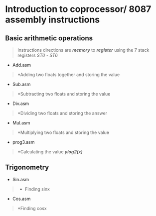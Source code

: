 # Introduction to coprocessor/ 8087 assembly instructions

## Basic arithmetic operations

> Instructions directions are **_memory_** to **_register_** using the 7 stack registers _ST0 - ST6_ 

* Add.asm
> *Adding two floats together and storing the value 

* Sub.asm
> *Subtracting two floats and storing the value

*  Div.asm
> *Dividing two floats and storing the answer

*  Mul.asm
> *Multiplying two floats and storing the value

*  prog3.asm
> *Calculating the value **_ylog2(x)_**

## Trigonometry

*  Sin.asm
>* Finding sinx

*  Cos.asm
> *Finding cosx


